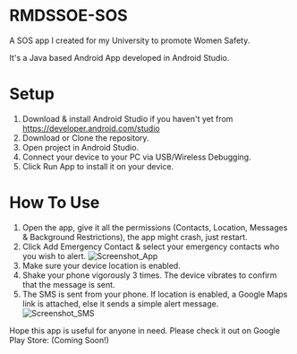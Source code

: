# RMDSSOE-SOS
A SOS app I created for my University to promote Women Safety.

It's a Java based Android App developed in Android Studio.

# Setup
1. Download & install Android Studio if you haven't yet from https://developer.android.com/studio
2. Download or Clone the repository.
3. Open project in Android Studio.
4. Connect your device to your PC via USB/Wireless Debugging.
5. Click Run App to install it on your device.

# How To Use
1. Open the app, give it all the permissions (Contacts, Location, Messages & Background Restrictions), the app might crash, just restart.
2. Click Add Emergency Contact & select your emergency contacts who you wish to alert. ![Screenshot_App](https://github.com/MadhurJ20/RMDSSOE-SOS/assets/84721727/16ffe579-e628-42d4-af17-fa8a96d876ba)
3. Make sure your device location is enabled.
4. Shake your phone vigorously 3 times. The device vibrates to confirm that the message is sent.
5. The SMS is sent from your phone. If location is enabled, a Google Maps link is attached, else it sends a simple alert message.
![Screenshot_SMS](https://github.com/MadhurJ20/RMDSSOE-SOS/assets/84721727/363f867e-233d-4d22-8b92-cc168327ef02)


Hope this app is useful for anyone in need. Please check it out on Google Play Store:
(Coming Soon!)
